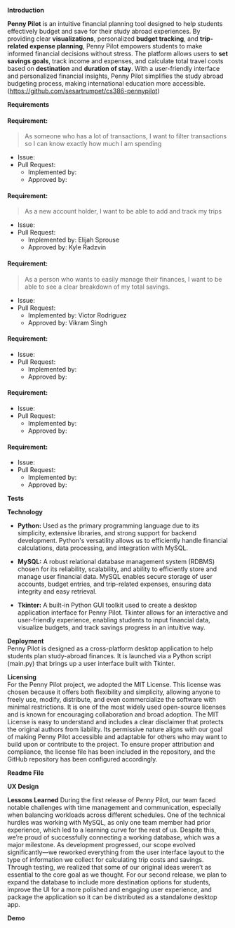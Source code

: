 **Introduction**  
  
**Penny Pilot** is an intuitive financial planning tool designed to help students effectively budget and save for their study abroad experiences. By providing clear **visualizations**, personalized **budget tracking**, and **trip-related expense planning**, Penny Pilot empowers students to make informed financial decisions without stress. The platform allows users to **set savings goals**, track income and expenses, and calculate total travel costs based on **destination** and **duration of stay**. With a user-friendly interface and personalized financial insights, Penny Pilot simplifies the study abroad budgeting process, making international education more accessible. (https://github.com/sesartrumpet/cs386-pennypilot)  

**Requirements**  

#### Requirement:
> As someone who has a lot of transactions, I want to filter transactions so I can know exactly how much I am spending
 - Issue:
 - Pull Request: 
    - Implemented by:
    - Approved by:
<screenshot>

#### Requirement:
> As a new account holder, I want to be able to add and track my trips
 - Issue: [<link>](https://github.com/sesartrumpet/cs386-pennypilot/issues/115)
 - Pull Request: [<link>](https://github.com/sesartrumpet/cs386-pennypilot/pull/119)
    - Implemented by: Elijah Sprouse
    - Approved by: Kyle Radzvin


#### Requirement:
> As a person who wants to easily manage their finances, I want to be able to see a clear breakdown of my total savings.
  - Issue: [<link>](https://github.com/sesartrumpet/cs386-pennypilot/issues/45)
  - Pull Request: [<link>](https://github.com/sesartrumpet/cs386-pennypilot/pull/144)
    - Implemented by: Victor Rodriguez
    - Approved by: Vikram Singh
<screenshot>

#### Requirement:
> 
  - Issue:
  - Pull Request:
      - Implemented by:
      - Approved by:


#### Requirement:
> 
  - Issue:
  - Pull Request:
      - Implemented by:
      - Approved by:

#### Requirement:
>
  - Issue:
  - Pull Request:
      - Implemented by:
      - Approved by:
   
  
**Tests**  

**Technology**    

- **Python:** Used as the primary programming language due to its simplicity, extensive libraries, and strong support for backend development. Python's versatility allows us to efficiently handle financial calculations, data processing, and integration with MySQL.    

- **MySQL:** A robust relational database management system (RDBMS) chosen for its reliability, scalability, and ability to efficiently store and manage user financial data. MySQL enables secure storage of user accounts, budget entries, and trip-related expenses, ensuring data integrity and easy retrieval.    

- **Tkinter:** A built-in Python GUI toolkit used to create a desktop application interface for Penny Pilot. Tkinter allows for an interactive and user-friendly experience, enabling students to input financial data, visualize budgets, and track savings progress in an intuitive way.
  
**Deployment**   
Penny Pilot is designed as a cross-platform desktop application to help students plan study-abroad finances. It is launched via a Python script (main.py) that brings up a user interface built with Tkinter.

**Licensing**   
For the Penny Pilot project, we adopted the MIT License. This license was chosen because it offers both flexibility and simplicity, allowing anyone to freely use, modify, distribute, and even commercialize the software with minimal restrictions. It is one of the most widely used open-source licenses and is known for encouraging collaboration and broad adoption. The MIT License is easy to understand and includes a clear disclaimer that protects the original authors from liability. Its permissive nature aligns with our goal of making Penny Pilot accessible and adaptable for others who may want to build upon or contribute to the project. To ensure proper attribution and compliance, the license file has been included in the repository, and the GitHub repository has been configured accordingly.

**Readme File**   

**UX Design**   

**Lessons Learned** 
During the first release of Penny Pilot, our team faced notable challenges with time management and communication, especially when balancing workloads across different schedules. One of the technical hurdles was working with MySQL, as only one team member had prior experience, which led to a learning curve for the rest of us. Despite this, we’re proud of successfully connecting a working database, which was a major milestone. As development progressed, our scope evolved significantly—we reworked everything from the user interface layout to the type of information we collect for calculating trip costs and savings. Through testing, we realized that some of our original ideas weren’t as essential to the core goal as we thought. For our second release, we plan to expand the database to include more destination options for students, improve the UI for a more polished and engaging user experience, and package the application so it can be distributed as a standalone desktop app.

**Demo**   




